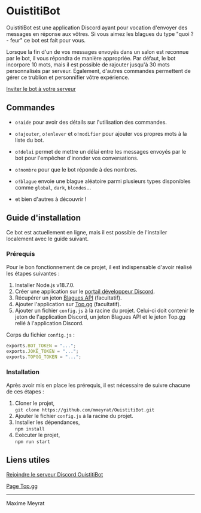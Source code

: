 # OuistitiBot

OuistitiBot est une application Discord ayant pour vocation d'envoyer des messages en réponse aux vôtres. Si vous aimez les blagues du type "quoi ? - feur" ce bot est fait pour vous.  
  
Lorsque la fin d'un de vos messages envoyés dans un salon est reconnue par le bot, il vous répondra de manière appropriée. Par défaut, le bot incorpore 10 mots, mais il est possible de rajouter jusqu'à 30 mots personnalisés par serveur. Également, d'autres commandes permettent de gérer ce trublion et personnifier vôtre expérience.  
  
[Inviter le bot à votre serveur](https://discord.com/api/oauth2/authorize?client_id=1007028483505012807&permissions=534723951680&scope=bot)
  

## Commandes

- `o!aide` pour avoir des détails sur l'utilisation des commandes.

- `o!ajouter`, `o!enlever` et `o!modifier` pour ajouter vos propres mots à la liste du bot.

- `o!delai` permet de mettre un délai entre les messages envoyés par le bot pour l'empêcher d'inonder vos conversations.

- `o!nombre` pour que le bot réponde à des nombres. 

- `o!blague` envoie une blague aléatoire parmi plusieurs types disponibles comme `global`, `dark`, `blondes`... 

- et bien d'autres à découvrir !


## Guide d'installation

Ce bot est actuellement en ligne, mais il est possible de l'installer localement avec le guide suivant.  


### Prérequis

Pour le bon fonctionnement de ce projet, il est indispensable d'avoir réalisé les étapes suivantes :

1. Installer Node.js v18.7.0.
2. Créer une application sur le [portail développeur Discord](https://discord.com/developers/).
3. Récupérer un jeton [Blagues API](https://www.blagues-api.fr/) (facultatif).
4. Ajouter l'application sur [Top.gg](https://top.gg/) (facultatif).
5. Ajouter un fichier `config.js` à la racine du projet. Celui-ci doit contenir le jeton de l'application Discord, un jeton Blagues API et le jeton Top.gg relié à l'application Discord.  
  
Corps du fichier `config.js` :
```js
exports.BOT_TOKEN = "...";
exports.JOKE_TOKEN = "...";
exports.TOPGG_TOKEN = "...";
```

### Installation

Après avoir mis en place les prérequis, il est nécessaire de suivre chacune de ces étapes :

1. Cloner le projet,  
```git clone https://github.com/mmeyrat/OuistitiBot.git```
2. Ajouter le fichier `config.js` à la racine du projet.
3. Installer les dépendances,  
```npm install```
4. Exécuter le projet,  
```npm run start```


## Liens utiles

[Rejoindre le serveur Discord OuistitiBot](https://discord.gg/3DbtncXpjC)

[Page Top.gg](https://top.gg/bot/725370669289963521)

----

Maxime Meyrat